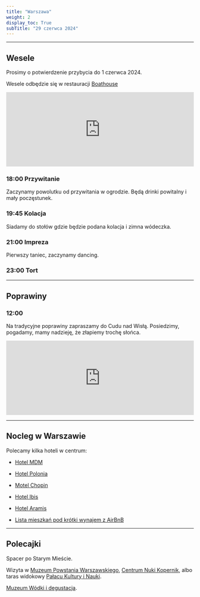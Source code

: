 ```yaml
---
title: "Warszawa"
weight: 2
display_toc: True
subTitle: "29 czerwca 2024"
---
```


---
## Wesele
Prosimy o potwierdzenie przybycia do 1 czerwca 2024.

Wesele odbędzie się w restauracji [Boathouse](https://maps.app.goo.gl/CQnGYPdo35MCgaEU6)

<iframe src="https://www.google.com/maps/embed?pb=!1m18!1m12!1m3!1d2444.0176598479748!2d21.053096577335417!3d52.22489695803547!2m3!1f0!2f0!3f0!3m2!1i1024!2i768!4f13.1!3m3!1m2!1s0x471ecd08b7ae764f%3A0xcdd484a2ea387bce!2sBOATHOUSE!5e0!3m2!1sde!2sde!4v1705933719774!5m2!1sde!2sde" width="100%" height="200" style="border:0;" allowfullscreen="" loading="lazy" referrerpolicy="no-referrer-when-downgrade"></iframe>

### 18:00 Przywitanie

Zaczynamy powolutku od przywitania w ogrodzie. Będą drinki powitalny i mały poczęstunek.

### 19:45 Kolacja

Siadamy do stołów gdzie będzie podana kolacja i zimna wódeczka.

### 21:00 Impreza

Pierwszy taniec, zaczynamy dancing.

### 23:00 Tort

---
## Poprawiny

### 12:00
Na tradycyjne poprawiny zapraszamy do Cudu nad Wisłą. Posiedzimy, pogadamy, mamy nadzieję, że złapiemy trochę słońca.


<iframe src="https://www.google.com/maps/embed?pb=!1m18!1m12!1m3!1d693.4622507131495!2d21.043623698178756!3d52.228790035258974!2m3!1f0!2f0!3f0!3m2!1i1024!2i768!4f13.1!3m3!1m2!1s0x471ecc5c9b71607b%3A0x7db324dc320db3b8!2zQ3VkIG5hZCBXaXPFgsSF!5e0!3m2!1spl!2spl!4v1719422070610!5m2!1spl!2spl" width="100%" height="200" style="border:0;" allowfullscreen="" loading="lazy" referrerpolicy="no-referrer-when-downgrade"></iframe>

---
## Nocleg w Warszawie

Polecamy kilka hoteli w centrum: 
- [Hotel MDM](
https://www.booking.com/hotel/pl/mdmwarsaw.html?aid=304142&label=gen173nr-1FCAEoggI46AdIM1gEaDuIAQGYATG4ARfIAQ_YAQHoAQH4AQKIAgGoAgO4ApXUx64GwAIB0gIkMWU0N2FlYjQtYWQ0My00NmM2LWEwMjQtOTRjMDBhY2MzYmE32AIF4AIB&sid=4e683248517b690106f7ab031972c3b5&atlas_src=sr_iw_btn;checkin=2024-06-27;checkout=2024-07-02;dest_id=-534433;dest_type=city;dist=0;group_adults=2;group_children=0;highlighted_blocks=8712302_356175578_2_2_0;nflt=oos%3D1%3Bprice%3DEUR-min-160-1;no_rooms=1;room1=A%2CA;sb_price_type=total;type=total;ucfs=1&
)

- [Hotel Polonia](
https://www.booking.com/hotel/pl/poloniapalacewarsaw.html?aid=304142&label=gen173nr-1FCAEoggI46AdIM1gEaDuIAQGYATG4ARfIAQ_YAQHoAQH4AQKIAgGoAgO4ApXUx64GwAIB0gIkMWU0N2FlYjQtYWQ0My00NmM2LWEwMjQtOTRjMDBhY2MzYmE32AIF4AIB&sid=4e683248517b690106f7ab031972c3b5&atlas_src=sr_iw_btn;checkin=2024-06-27;checkout=2024-07-02;dest_id=-534433;dest_type=city;dist=0;group_adults=2;group_children=0;highlighted_blocks=8710104_356175605_2_2_0;nflt=oos%3D1%3Bprice%3DEUR-min-160-1%3Breview_score%3D90%3Bht_id%3D204;no_rooms=1;room1=A%2CA;sb_price_type=total;type=total;ucfs=1&
)

- [Motel Chopin](https://www.booking.com/hotel/pl/motel-one-warschau-chopin.html?aid=304142&label=gen173nr-1FCAEoggI46AdIM1gEaDuIAQGYATG4ARfIAQ_YAQHoAQH4AQKIAgGoAgO4ApXUx64GwAIB0gIkMWU0N2FlYjQtYWQ0My00NmM2LWEwMjQtOTRjMDBhY2MzYmE32AIF4AIB&sid=4e683248517b690106f7ab031972c3b5&atlas_src=sr_iw_btn;checkin=2024-06-27;checkout=2024-07-02;dest_id=-534433;dest_type=city;dist=0;group_adults=2;group_children=0;highlighted_blocks=502849301_177611237_2_2_0;nflt=oos%3D1%3Bprice%3DEUR-min-160-1%3Breview_score%3D90%3Bht_id%3D204;no_rooms=1;room1=A%2CA;sb_price_type=total;type=total;ucfs=1&
)

- [Hotel Ibis](https://all.accor.com/ssr/app/accor/rates/6401/index.en.shtml)

- [Hotel Aramis](https://www.hotelaramis.pl/)

- [Lista mieszkań pod krótki wynajem z AirBnB](
https://www.airbnb.co.uk/wishlists/v/1466710469?s=67&unique_share_id=d5fcab6c-2c46-4032-8faa-e0e078966e08
)

---
## Polecajki

Spacer po Starym Mieście.

Wizyta w [Muzeum Powstania Warszawskiego](https://muzeum-powstania-bilety.pl/), [Centrum Nuki Kopernik](https://www.kopernik.org.pl), albo taras widokowy [Pałacu Kultury i Nauki](https://pkin.pl/en/home/).

[Muzeum Wódki i degustacja](https://muzeumpolskiejwodki.pl).